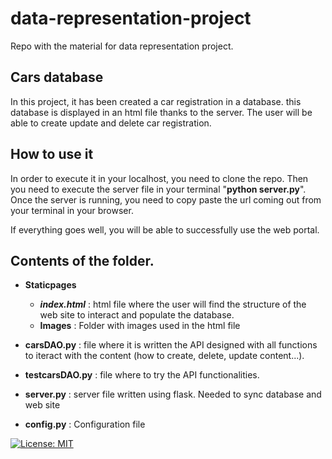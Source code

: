 # data-representation-project
Repo with the material for data representation project.

## Cars database

In this project, it has been created a car registration in a database. this database is displayed in an html file thanks to the server.
The user will be able to create update and delete car registration.

## How to use it

In order to execute it in your localhost, you need to clone the repo. Then you need to execute the server file in your terminal "**python server.py**".
Once the server is running, you need to copy paste the url coming out from your terminal in your browser.

If everything goes well, you will be able to successfully use the web portal.

## Contents of the folder.

- **Staticpages**
    - ***index.html*** : html file where the user will find the structure of the web site to interact and populate the database.
    - **Images** :  Folder with images used in the html file

- **carsDAO.py** : file where it is written the API designed with all functions to iteract with the content (how to create, delete, update content...).

- **testcarsDAO.py** : file where to try the API functionalities.

- **server.py** : server file written using flask. Needed to sync database and web site

- **config.py** :  Configuration file


[![License: MIT](https://img.shields.io/badge/License-MIT-yellow.svg)](https://opensource.org/licenses/MIT)
